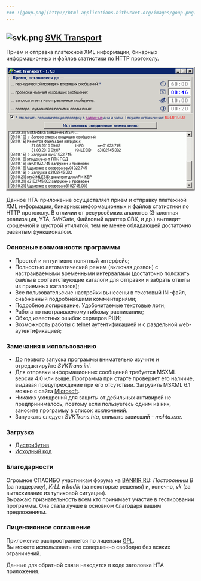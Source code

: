 ```yaml
---
### ![goup.png](http://html-applications.bitbucket.org/images/goup.png) [Return to HTML Application page](http://html-applications.bitbucket.org) ###
---
```

## ![svk.png](http://html-applications.bitbucket.org/images/svk.png)  [SVK Transport](http://html-applications.bitbucket.org/svk-transport/readme.html) ##
Прием и отправка платежной XML информации, бинарных информационных и файлов статистики по HTTP протоколу.

![Рабочее окно приложения](screen.png "Рабочее окно приложения")

Данное HTA-приложение осуществляет прием и отправку платежной XML информации, бинарных информационных и файлов статистики по HTTP протоколу.
В отличии от ресурсоёмких аналогов (Эталонная реализация, УТА, SVKGate, Файловый адаптер СВК, и др.) выглядит крошечной и шустрой утилитой, тем не менее обладающей достаточно развитым функционалом.

### Основные возможности программы

* Простой и интуитивно понятный интерфейс;
* Полностью автоматический режим (включая дозвон) с настраиваемыми временными интервалами (достаточно положить файлы в соответствующие каталоги для отправки и забрать ответы из приемных каталогов);
* Все пользовательские настройки вынесены в текстовый INI-файл, снабженный подробнейшими комментариями;
* Подробное логирование. Удобочитаемые текстовые логи;
* Работа по настраиваемому гибкому расписанию;
* Обход известных ошибок серверов РЦИ;
* Возможность работы с telnet аутентификацией и с раздельной web-аутентификацией;

### Замечания к использованию

* До первого запуска программы внимательно изучите и отредактируйте *SVKTrans.ini*.
* Для отправки информационных сообщений требуется MSXML версии 4.0 или выше. Программа при старте проверяет его наличие, выдавая предупреждение при его отсутствии. Загрузить MSXML 6.1 можно с сайта [Microsoft](http://www.microsoft.com/downloads/details.aspx?FamilyID=d21c292c-368b-4ce1-9dab-3e9827b70604&displayLang=ru).
* Никаких ухищрений для защиты от дебильных антивирей не предпринималось, поэтому если пользуетесь одним из них, заносите программу в список исключений.
* Запускать следует *SVKTrans.hta*, снимать зависший - *mshta.exe*.

### Загрузка

* [Дистрибутив](https://bitbucket.org/html-applications/svk-transport/downloads)
* [Исходный код](https://bitbucket.org/html-applications/svk-transport/src)

### Благодарности

Огромное СПАСИБО участникам форума на [BANKIR.RU](http://dom.bankir.ru/showthread.php?t=75256&goto=newpost): *Посторонним В* (за поддержку), *KrLL* и *badik* (за некоторые решения) и, конечно, *vk* (за вытаскивание из тупиковой ситуации).  
Выражаю признательность всем кто принимает участие в тестировании программы. Она стала лучше в основном благодаря вашим предложениям.

### Лицензионное соглашение

Приложение распространяется по лицензии [GPL](http://ru.wikipedia.org/wiki/GPL).  
Вы можете использовать его совершенно свободно без всяких ограничений.

Данные для обратной связи находятся в коде заголовка HTA приложения.
